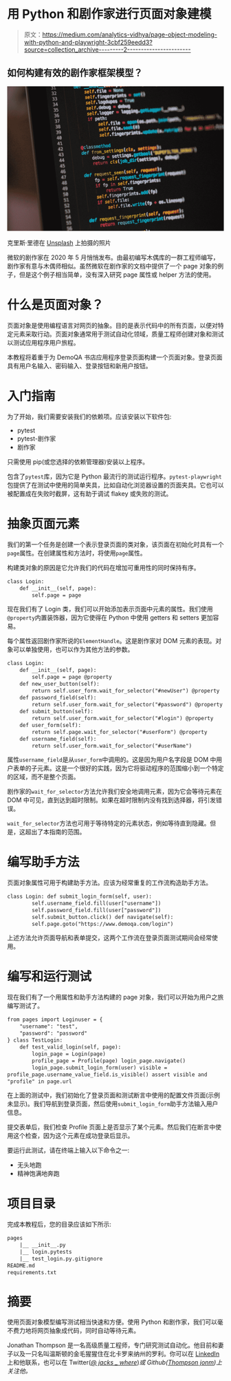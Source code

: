 # 用 Python 和剧作家进行页面对象建模

> 原文：<https://medium.com/analytics-vidhya/page-object-modeling-with-python-and-playwright-3cbf259eedd3?source=collection_archive---------2----------------------->

## 如何构建有效的剧作家框架模型？

![](img/7bf8d9887b34cd64d6aa24691df77bc8.png)

克里斯·里德在 [Unsplash](https://unsplash.com?utm_source=medium&utm_medium=referral) 上拍摄的照片

微软的剧作家在 2020 年 5 月悄悄发布。由最初编写木偶库的一群工程师编写，剧作家有意与木偶师相似。虽然微软在剧作家的文档中提供了一个 page 对象的例子，但是这个例子相当简单，没有深入研究 page 属性或 helper 方法的使用。

# 什么是页面对象？

页面对象是使用编程语言对网页的抽象。目的是表示代码中的所有页面，以便对特定元素采取行动。页面对象通常用于测试自动化领域，质量工程师创建对象和测试以测试应用程序用户旅程。

本教程将着重于为 DemoQA 书店应用程序登录页面构建一个页面对象。登录页面具有用户名输入、密码输入、登录按钮和新用户按钮。

# 入门指南

为了开始，我们需要安装我们的依赖项。应该安装以下软件包:

*   pytest
*   pytest-剧作家
*   剧作家

只需使用 pip(或您选择的依赖管理器)安装以上程序。

包含了`pytest`库，因为它是 Python 最流行的测试运行程序。`pytest-playwright`包提供了在测试中使用的简单夹具，比如自动化浏览器设置的页面夹具。它也可以被配置成在失败时截屏，这有助于调试 flakey 或失败的测试。

# 抽象页面元素

我们的第一个任务是创建一个表示登录页面的类对象，该页面在初始化时具有一个`page`属性。在创建属性和方法时，将使用`page`属性。

构建类对象的原因是它允许我们的代码在增加可重用性的同时保持有序。

```
class Login:
    def __init__(self, page):
        self.page = page
```

现在我们有了 Login 类，我们可以开始添加表示页面中元素的属性。我们使用`@property`内置装饰器，因为它使得在 Python 中使用 getters 和 setters 更加容易。

每个属性返回剧作家所说的`ElementHandle`。这是剧作家对 DOM 元素的表现。对象可以单独使用，也可以作为其他方法的参数。

```
class Login:
    def __init__(self, page):
        self.page = page @property
    def new_user_button(self):
        return self.user_form.wait_for_selector("#newUser") @property
    def password_field(self):
        return self.user_form.wait_for_selector("#password") @property
    def submit_button(self):
        return self.user_form.wait_for_selector("#login") @property
    def user_form(self):
        return self.page.wait_for_selector("#userForm") @property
    def username_field(self):
        return self.user_form.wait_for_selector("#userName")
```

属性`username_field`是从`user_form`中调用的。这是因为用户名字段是 DOM 中用户表单的子元素。这是一个很好的实践，因为它将驱动程序的范围缩小到一个特定的区域，而不是整个页面。

剧作家的`wait_for_selector`方法允许我们安全地调用元素，因为它会等待元素在 DOM 中可见，直到达到超时限制。如果在超时限制内没有找到选择器，将引发错误。

`wait_for_selector`方法也可用于等待特定的元素状态，例如等待直到隐藏。但是，这超出了本指南的范围。

# 编写助手方法

页面对象属性可用于构建助手方法。应该为经常重复的工作流构造助手方法。

```
class Login: def submit_login_form(self, user):
        self.username_field.fill(user["username"])
        self.password_field.fill(user["password"])
        self.submit_button.click() def navigate(self):
        self.page.goto("https://www.demoqa.com/login")
```

上述方法允许页面导航和表单提交，这两个工作流在登录页面测试期间会经常使用。

# 编写和运行测试

现在我们有了一个用属性和助手方法构建的 page 对象，我们可以开始为用户之旅编写测试了。

```
from pages import Loginuser = {
    "username": "test",
    "password": "password"
} class TestLogin:
    def test_valid_login(self, page):
        login_page = Login(page)
        profile_page = Profile(page) login_page.navigate()
        login_page.submit_login_form(user) visible = profile_page.username_value_field.is_visible() assert visible and "profile" in page.url
```

在上面的测试中，我们初始化了登录页面和测试断言中使用的配置文件页面(示例未显示)。我们导航到登录页面，然后使用`submit_login_form`助手方法输入用户信息。

提交表单后，我们检查 Profile 页面上是否显示了某个元素。然后我们在断言中使用这个检查，因为这个元素在成功登录后显示。

要运行此测试，请在终端上输入以下命令之一:

*   无头地跑
*   精神饱满地奔跑

# 项目目录

完成本教程后，您的目录应该如下所示:

```
pages
    |__ __init__.py
    |__ login.pytests
    |__ test_login.py.gitignore
README.md
requirements.txt
```

# 摘要

使用页面对象模型编写测试相当快速和方便。使用 Python 和剧作家，我们可以毫不费力地将网页抽象成代码，同时自动等待元素。

Jonathan Thompson 是一名高级质量工程师，专门研究测试自动化。他目前和妻子以及一只名叫温斯顿的金毛猩猩住在北卡罗来纳州的罗利。你可以在 [LinkedIn](https://www.linkedin.com/in/jonathanmnthompson/) 上和他联系，也可以在 Twitter([*@ jacks _ where*](https://twitter.com/jacks_elsewhere))*或 Github([*Thompson jonm*](http://github.com/ThompsonJonM))上关注他。*